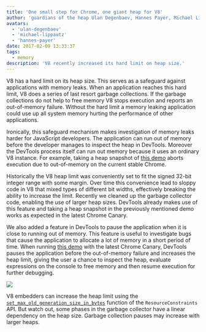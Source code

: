 ```yaml
---
title: 'One small step for Chrome, one giant heap for V8'
author: 'guardians of the heap Ulan Degenbaev, Hannes Payer, Michael Lippautz, and DevTools warrior Alexey Kozyatinskiy'
avatars:
  - 'ulan-degenbaev'
  - 'michael-lippautz'
  - 'hannes-payer'
date: 2017-02-09 13:33:37
tags:
  - memory
description: 'V8 recently increased its hard limit on heap size.'
---
```

V8 has a hard limit on its heap size. This serves as a safeguard against applications with memory leaks. When an application reaches this hard limit, V8 does a series of last resort garbage collections. If the garbage collections do not help to free memory V8 stops execution and reports an out-of-memory failure. Without the hard limit a memory leaking application could use up all system memory hurting the performance of other applications.

Ironically, this safeguard mechanism makes investigation of memory leaks harder for JavaScript developers. The application can run out of memory before the developer manages to inspect the heap in DevTools. Moreover the DevTools process itself can run out memory because it uses an ordinary V8 instance. For example, taking a heap snapshot of [this demo](https://ulan.github.io/misc/heap-snapshot-demo.html) aborts execution due to out-of-memory on the current stable Chrome.

Historically the V8 heap limit was conveniently set to fit the signed 32-bit integer range with some margin. Over time this convenience lead to sloppy code in V8 that mixed types of different bit widths, effectively breaking the ability to increase the limit. Recently we cleaned up the garbage collector code, enabling the use of larger heap sizes. DevTools already makes use of this feature and taking a heap snapshot in the previously mentioned demo works as expected in the latest Chrome Canary.

We also added a feature in DevTools to pause the application when it is close to running out of memory. This feature is useful to investigate bugs that cause the application to allocate a lot of memory in a short period of time. When running [this demo](https://ulan.github.io/misc/oom.html) with the latest Chrome Canary, DevTools pauses the application before the out-of-memory failure and increases the heap limit, giving the user a chance to inspect the heap, evaluate expressions on the console to free memory and then resume execution for further debugging.

![](/_img/heap-size-limit/debugger.png)

V8 embedders can increase the heap limit using the [`set_max_old_generation_size_in_bytes`](https://codesearch.chromium.org/chromium/src/v8/include/v8-isolate.h?q=set_max_old_generation_size_in_bytes) function of the `ResourceConstraints` API. But watch out, some phases in the garbage collector have a linear dependency on the heap size. Garbage collection pauses may increase with larger heaps.
